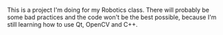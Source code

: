 This is a project I'm doing for my Robotics class. 
There will probably be some bad practices and the code won't be the best possible, because I'm still learning how to use Qt, OpenCV and C++.
